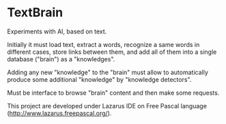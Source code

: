TextBrain
=========

Experiments with AI, based on text.

Initially it must load text, extract a words, recognize a same words in different cases, 
store links between them, and add all of them into a single database ("brain") as a "knowledges".

Adding any new "knowledge" to the "brain" must allow to automatically produce some additional
"knowledge" by "knowledge detectors".

Must be interface to browse "brain" content and then make some requests.


This project are developed under Lazarus IDE on Free Pascal language (http://www.lazarus.freepascal.org/).
